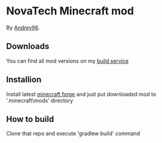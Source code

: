 # NovaTech Minecraft mod

By [Andrey96](http://andrey96.ru).


## Downloads

You can find all mod versions on my [build service](http://build.andrey96.ru/job/novatech/)

## Installion

Install latest [minecraft forge](http://files.minecraftforge.net)
and just put downloaded mod to '.minecraft\mods' directory

## How to build

Clone that repo and execute 'gradlew build' command